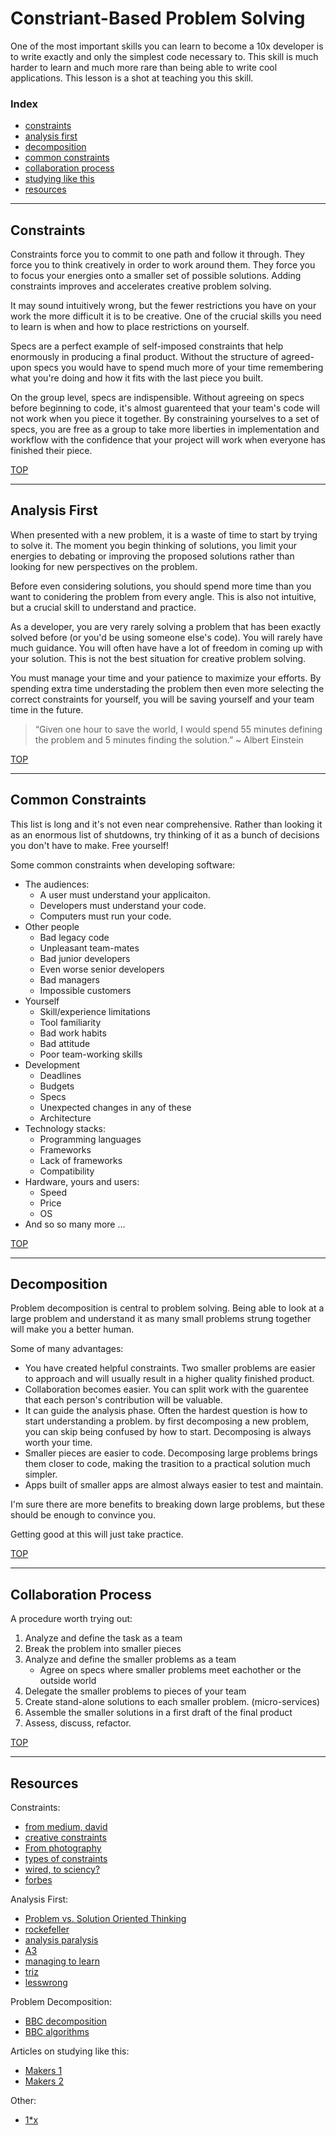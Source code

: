 # Constriant-Based Problem Solving

One of the most important skills you can learn to become a 10x developer is to write exactly and only the simplest code necessary to.  This skill is much harder to learn and much more rare than being able to write cool applications.
This lesson is a shot at teaching you this skill.


### Index
* [constraints](#constraints)   
* [analysis first](#analysis-first)
* [decomposition](#decomposition)
* [common constraints](#common-constriants)  
* [collaboration process](#collaboration-process)  
* [studying like this](#studying-with-constraints) 
* [resources](#resources)
___
## Constraints

Constraints force you to commit to one path and follow it through.  They force you to think creatively in order to work around them.  They force you to focus your energies onto a smaller set of possible solutions. Adding constraints improves and accelerates creative problem solving.

It may sound intuitively wrong, but the fewer restrictions you have on your work the more difficult it is to be creative.  One of the crucial skills you need to learn is when and how to place restrictions on yourself.  

Specs are a perfect example of self-imposed constraints that help enormously in producing a final product.  Without the structure of agreed-upon specs you would have to spend much more of your time remembering what you're doing and how it fits with the last piece you built.  

On the group level, specs are indispensible.  Without agreeing on specs before beginning to code, it's almost guarenteed that your team's code will not work when you piece it together.  By constraining yourselves to a set of specs, you are free as a group to take more liberties in implementation and workflow with the confidence that your project will work when everyone has finished their piece.

[TOP](#index)
___
## Analysis First

When presented with a new problem, it is a waste of time to start by trying to solve it.  The moment you begin thinking of solutions, you limit your energies to debating or improving the proposed solutions rather than looking for new perspectives on the problem.

Before even considering solutions, you should spend more time than you want to conidering the problem from every angle. This is also not intuitive, but a crucial skill to understand and practice.

As a developer, you are very rarely solving a problem that has been exactly solved before (or you'd be using someone else's code).  You will rarely have much guidance.  You will often have have a lot of freedom in coming up with your solution.  This is not the best situation for creative problem solving.

You must manage your time and your patience to maximize your efforts.  By spending extra time understading the problem then even more selecting the correct constraints for yourself, you will be saving yourself and your team time in the future.

> “Given one hour to save the world, I would spend 55 minutes defining the problem and 5 minutes finding the solution.” ~ Albert Einstein

[TOP](#index)
___
## Common Constraints

This list is long and it's not even near comprehensive.  Rather than looking it as an enormous list of shutdowns, try thinking of it as a bunch of decisions you don't have to make.  Free yourself!



Some common constraints when developing software:
* The audiences:
  * A user must understand your applicaiton.
  * Developers must understand your code.
  * Computers must run your code.
* Other people
  * Bad legacy code
  * Unpleasant team-mates
  * Bad junior developers
  * Even worse senior developers
  * Bad managers
  * Impossible customers
* Yourself
  * Skill/experience limitations
  * Tool familiarity
  * Bad work habits
  * Bad attitude
  * Poor team-working skills
* Development
  * Deadlines
  * Budgets
  * Specs
  * Unexpected changes in any of these
  * Architecture 
* Technology stacks:
  * Programming languages
  * Frameworks 
  * Lack of frameworks
  * Compatibility
* Hardware, yours and users:
  * Speed
  * Price
  * OS
* And so so many more ...

[TOP](#index)
___
## Decomposition

Problem decomposition is central to problem solving.  Being able to look at a large problem and understand it as many small problems strung together will make you a better human.  

Some of many advantages:      
* You have created helpful constraints.  Two smaller problems are easier to approach and will usually result in a higher quality finished product.  
* Collaboration becomes easier. You can split work with the guarentee that each person's contribution will be valuable.  
* It can guide the analysis phase.  Often the hardest question is how to start understanding a problem. by first decomposing a new problem, you can skip being confused by how to start.  Decomposing is always worth your time.  
* Smaller pieces are easier to code.  Decomposing large problems brings them closer to code, making the trasition to a practical solution much simpler.  
* Apps built of smaller apps are almost always easier to test and maintain.  
  
I'm sure there are more benefits to breaking down large problems, but these should be enough to convince you.  

Getting good at this will just take practice.    
  
  
[TOP](#index)
___
## Collaboration Process

A procedure worth trying out:
1. Analyze and define the task as a team
2. Break the problem into smaller pieces
3. Analyze and define the smaller problems as a team
    * Agree on specs where smaller problems meet eachother or the outside world
4. Delegate the smaller problems to pieces of your team
5. Create stand-alone solutions to each smaller problem. (micro-services)
6. Assemble the smaller solutions in a first draft of the final product
7. Assess, discuss, refactor.
    

[TOP](#index)
___
## Resources

Constraints:
* [from medium, david](https://medium.com/stanford-d-school/want-some-creativity-crank-up-the-constraints-5728a988a635)
* [creative constraints](https://ed.ted.com/lessons/the-power-of-creative-constraints-brandon-rodriguez)
* [From photography](http://erickimphotography.com/blog/2015/08/06/the-beauty-of-creative-constraints-in-photography/)
* [types of constraints](https://www.psychologytoday.com/blog/beautiful-minds/201108/does-creativity-require-constraints)
* [wired, to sciency?](https://www.wired.com/2011/11/need-to-create-get-a-constraint/)
* [forbes](https://www.forbes.com/sites/groupthink/2013/07/12/creativity-how-constraints-drive-genius/#3aab55e33d89)

Analysis First:
* [Problem vs. Solution Oriented Thinking](http://www.planetofsuccess.com/blog/2011/problem-vs-solution-focused-thinking/)
* [rockefeller](https://www.rockefellerfoundation.org/blog/defining-problem-find-solution/)
* [analysis paralysis](https://en.wikipedia.org/wiki/Analysis_paralysis)
* [A3](http://www.heitmanagement.com/blog/2013/08/a3-thinking-understand-problems-before-trying-to-solve-them/)
* [managing to learn](https://www.lean.org/events/mtl_foreword_intro_chapt_1and2.pdf)
* [triz](https://en.wikipedia.org/wiki/TRIZ)
* [lesswrong](http://lesswrong.com/lw/ka/hold_off_on_proposing_solutions/)

Problem Decomposition:
* [BBC decomposition](https://www.bbc.co.uk/education/guides/zqqfyrd/revision/3) 
* [BBC algorithms](https://www.bbc.co.uk/education/guides/zpp49j6/revision)

Articles on studying like this:
* [Makers 1](https://blog.makersacademy.com/coding-101-thinking-like-a-programmer-4fafd4a1e0f2)
* [Makers 2](http://blog.makersacademy.com/scientific-method-in-programming/)


Other:
* [1*x](http://wiki.c2.com/?DevelopersWithHighProductivityTenxHundredxThousandx)









